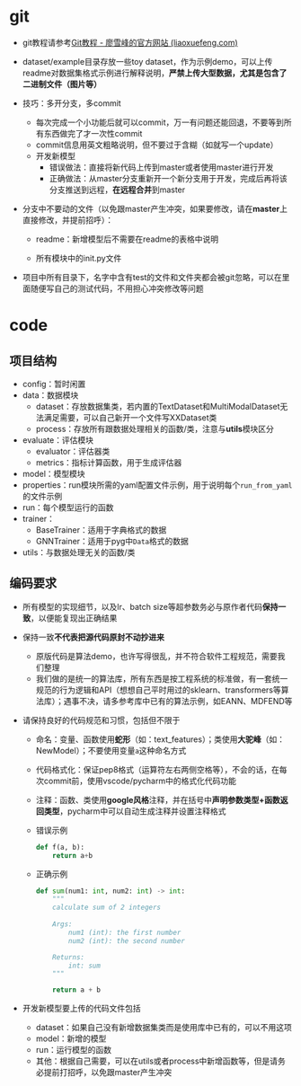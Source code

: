 # git

- git教程请参考[Git教程 - 廖雪峰的官方网站 (liaoxuefeng.com)](https://www.liaoxuefeng.com/wiki/896043488029600)

- dataset/example目录存放一些toy dataset，作为示例demo，可以上传readme对数据集格式示例进行解释说明，**严禁上传大型数据，尤其是包含了二进制文件（图片等）**
- 技巧：多开分支，多commit
  - 每次完成一个小功能后就可以commit，万一有问题还能回退，不要等到所有东西做完了才一次性commit
  - commit信息用英文粗略说明，但不要过于含糊（如就写一个update）
  - 开发新模型
    - 错误做法：直接将新代码上传到master或者使用master进行开发
    - 正确做法：从master分支重新开一个新分支用于开发，完成后再将该分支推送到远程，**在远程合并**到master

- 分支中不要动的文件（以免跟master产生冲突，如果要修改，请在**master**上直接修改，并提前招呼）：

  - readme：新增模型后不需要在readme的表格中说明

  - 所有模块中的init.py文件

- 项目中所有目录下，名字中含有test的文件和文件夹都会被git忽略，可以在里面随便写自己的测试代码，不用担心冲突修改等问题



# code

## 项目结构

- config：暂时闲置
- data：数据模块
  - dataset：存放数据集类，若内置的TextDataset和MultiModalDataset无法满足需要，可以自己新开一个文件写XXDataset类
  - process：存放所有跟数据处理相关的函数/类，注意与**utils**模块区分
- evaluate：评估模块
  - evaluator：评估器类
  - metrics：指标计算函数，用于生成评估器
- model：模型模块
- properties：run模块所需的yaml配置文件示例，用于说明每个`run_from_yaml`的文件示例
- run：每个模型运行的函数
- trainer：
  - BaseTrainer：适用于字典格式的数据
  - GNNTrainer：适用于pyg中`Data`格式的数据
- utils：与数据处理无关的函数/类



## 编码要求

- 所有模型的实现细节，以及lr、batch size等超参数务必与原作者代码**保持一致**，以便能复现出正确结果

- 保持一致**不代表把源代码原封不动抄进来**

  - 原版代码是算法demo，也许写得很乱，并不符合软件工程规范，需要我们整理
  - 我们做的是统一的算法库，所有东西是按工程系统的标准做，有一套统一规范的行为逻辑和API（想想自己平时用过的sklearn、transformers等算法库）；遇事不决，请多参考库中已有的算法示例，如EANN、MDFEND等

- 请保持良好的代码规范和习惯，包括但不限于

  - 命名：变量、函数使用**蛇形**（如：text_features）；类使用**大驼峰**（如：NewModel）；不要使用变量`a`这种命名方式

  - 代码格式化：保证pep8格式（运算符左右两侧空格等），不会的话，在每次commit前，使用vscode/pycharm中的格式化代码功能

  - 注释：函数、类使用**google风格**注释，并在括号中**声明参数类型+函数返回类型**，pycharm中可以自动生成注释并设置注释格式

  - 错误示例

    ```python
    def f(a, b):
        return a+b
    ```

  - 正确示例

    ```python
    def sum(num1: int, num2: int) -> int:
        """
        calculate sum of 2 integers
        
        Args:
        	num1 (int): the first number
        	num2 (int): the second number
    
        Returns:
        	int: sum
        """
    
        return a + b
    ```

- 开发新模型要上传的代码文件包括

  - dataset：如果自己没有新增数据集类而是使用库中已有的，可以不用这项
  - model：新增的模型
  - run：运行模型的函数
  - 其他：根据自己需要，可以在utils或者process中新增函数等，但是请务必提前打招呼，以免跟master产生冲突
